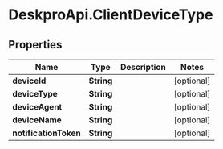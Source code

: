 # DeskproApi.ClientDeviceType

## Properties
Name | Type | Description | Notes
------------ | ------------- | ------------- | -------------
**deviceId** | **String** |  | [optional] 
**deviceType** | **String** |  | [optional] 
**deviceAgent** | **String** |  | [optional] 
**deviceName** | **String** |  | [optional] 
**notificationToken** | **String** |  | [optional] 


